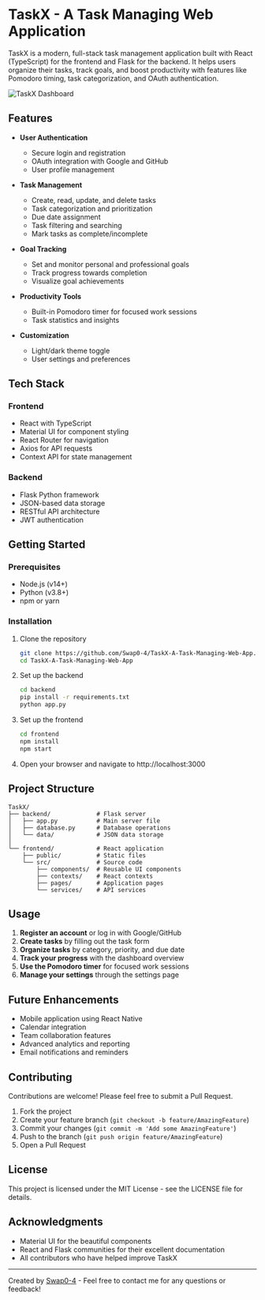 # TaskX - A Task Managing Web Application

TaskX is a modern, full-stack task management application built with React (TypeScript) for the frontend and Flask for the backend. It helps users organize their tasks, track goals, and boost productivity with features like Pomodoro timing, task categorization, and OAuth authentication.

![TaskX Dashboard](https://via.placeholder.com/800x450?text=TaskX+Dashboard)

## Features

- **User Authentication**
  - Secure login and registration
  - OAuth integration with Google and GitHub
  - User profile management

- **Task Management**
  - Create, read, update, and delete tasks
  - Task categorization and prioritization
  - Due date assignment
  - Task filtering and searching
  - Mark tasks as complete/incomplete

- **Goal Tracking**
  - Set and monitor personal and professional goals
  - Track progress towards completion
  - Visualize goal achievements

- **Productivity Tools**
  - Built-in Pomodoro timer for focused work sessions
  - Task statistics and insights

- **Customization**
  - Light/dark theme toggle
  - User settings and preferences

## Tech Stack

### Frontend
- React with TypeScript
- Material UI for component styling
- React Router for navigation
- Axios for API requests
- Context API for state management

### Backend
- Flask Python framework
- JSON-based data storage
- RESTful API architecture
- JWT authentication

## Getting Started

### Prerequisites
- Node.js (v14+)
- Python (v3.8+)
- npm or yarn

### Installation

1. Clone the repository
   ```bash
   git clone https://github.com/Swap0-4/TaskX-A-Task-Managing-Web-App.git
   cd TaskX-A-Task-Managing-Web-App
   ```

2. Set up the backend
   ```bash
   cd backend
   pip install -r requirements.txt
   python app.py
   ```

3. Set up the frontend
   ```bash
   cd frontend
   npm install
   npm start
   ```

4. Open your browser and navigate to http://localhost:3000

## Project Structure

```
TaskX/
├── backend/             # Flask server
│   ├── app.py           # Main server file
│   ├── database.py      # Database operations
│   └── data/            # JSON data storage
│
└── frontend/            # React application
    ├── public/          # Static files
    └── src/             # Source code
        ├── components/  # Reusable UI components
        ├── contexts/    # React contexts
        ├── pages/       # Application pages
        └── services/    # API services
```

## Usage

1. **Register an account** or log in with Google/GitHub
2. **Create tasks** by filling out the task form
3. **Organize tasks** by category, priority, and due date
4. **Track your progress** with the dashboard overview
5. **Use the Pomodoro timer** for focused work sessions
6. **Manage your settings** through the settings page

## Future Enhancements

- Mobile application using React Native
- Calendar integration
- Team collaboration features
- Advanced analytics and reporting
- Email notifications and reminders

## Contributing

Contributions are welcome! Please feel free to submit a Pull Request.

1. Fork the project
2. Create your feature branch (`git checkout -b feature/AmazingFeature`)
3. Commit your changes (`git commit -m 'Add some AmazingFeature'`)
4. Push to the branch (`git push origin feature/AmazingFeature`)
5. Open a Pull Request

## License

This project is licensed under the MIT License - see the LICENSE file for details.

## Acknowledgments

- Material UI for the beautiful components
- React and Flask communities for their excellent documentation
- All contributors who have helped improve TaskX

---

Created by [Swap0-4](https://github.com/Swap0-4) - Feel free to contact me for any questions or feedback!
